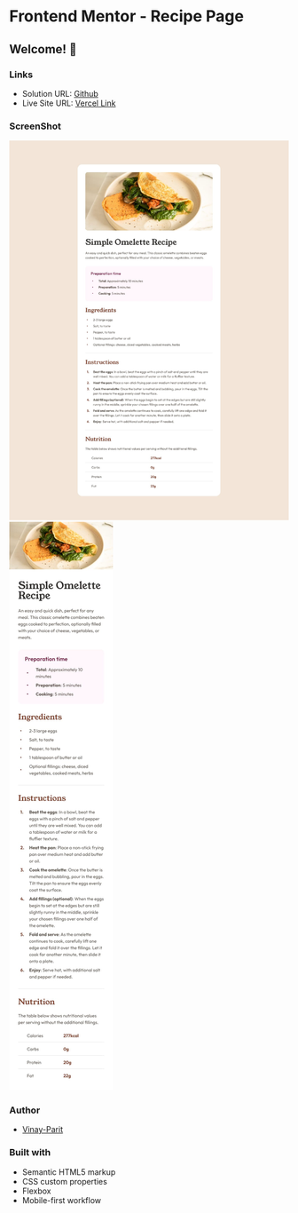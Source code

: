 # Frontend Mentor - Recipe Page
## Welcome! 👋

### Links

- Solution URL: [Github](https://github.com/vinay-parit/Recipe-Page)
- Live Site URL: [Vercel Link](https://recipe-page-ten-sigma.vercel.app/)

### ScreenShot

![Desktop](./design/desktop-design.jpg)
![Mobile](./design/mobile-design.jpg)

### Author

- [Vinay-Parit](https://www.linkedin.com/in/vinay-parit/)


### Built with

- Semantic HTML5 markup
- CSS custom properties
- Flexbox
- Mobile-first workflow
